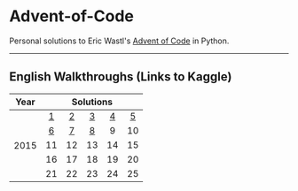 # Advent-of-Code

Personal solutions to Eric Wastl's [Advent of Code](www.adventofcode.com) in Python. 

-------------


## English Walkthroughs (Links to Kaggle)
<table>
    <thead>
        <tr>
            <th>Year</th>
            <th colspan=5>Solutions</th>
        </tr>
    </thead>
    <tbody>
        <tr>
            <td rowspan=6>2015</td>
        </tr>
        <tr>
            <td align="center"><a href="https://www.kaggle.com/jaeihn/advent-of-code-2015-day-1-solutions">1</a></td>
            <td align="center"><a href="https://www.kaggle.com/jaeihn/advent-of-code-2015-day-2-solutions">2</a></td>
            <td align="center"><a href="https://www.kaggle.com/jaeihn/advent-of-code-2015-day-3-solutions">3</a></td>
            <td align="center"><a href="https://www.kaggle.com/jaeihn/advent-of-code-2015-day-4-solutions">4</a></td>
            <td align="center"><a href="https://www.kaggle.com/jaeihn/advent-of-code-2015-day-5-solutions">5</a></td>
        </tr>
        <tr>
            <td align="center"><a href="https://www.kaggle.com/jaeihn/advent-of-code-2015-day-6-solutions">6</a></td>
            <td align="center"><a href="https://www.kaggle.com/jaeihn/advent-of-code-2015-day-7-solutions">7</a></td>
            <td align="center"><a href="https://www.kaggle.com/jaeihn/advent-of-code-2015-day-8-solutions">8</a></td>
            <td align="center">9</td>
            <td align="center">10</td>
        </tr>
        <tr>
            <td align="center">11</td>
            <td align="center">12</td>
            <td align="center">13</td>
            <td align="center">14</td>
            <td align="center">15</td>
        </tr>
            <td align="center">16</td>
            <td align="center">17</td>
            <td align="center">18</td>
            <td align="center">19</td>
            <td align="center">20</td>
        <tr>
            <td align="center">21</td>
            <td align="center">22</td>
            <td align="center">23</td>
            <td align="center">24</td>
            <td align="center">25</td>
        </tr>
    </tbody>
</table>
